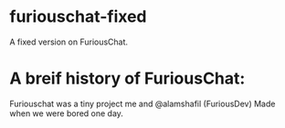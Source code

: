 # furiouschat-fixed
A fixed version on FuriousChat.
# A breif history of FuriousChat:
Furiouschat was a tiny project me and @alamshafil (FuriousDev) Made when we were bored one day.
